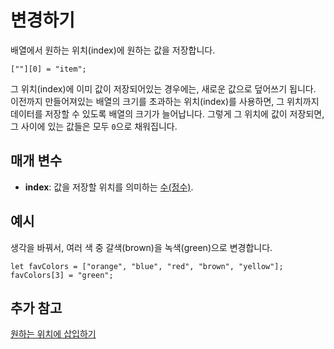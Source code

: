 # 변경하기

배열에서 원하는 위치(index)에 원하는 값을 저장합니다.

```block
[""][0] = "item";
```

그 위치(index)에 이미 값이 저장되어있는 경우에는, 새로운 값으로 덮어쓰기 됩니다. 이전까지 만들어져있는 배열의 크기를 초과하는 위치(index)를 사용하면, 그 위치까지 데이터를 저장할 수 있도록 배열의 크기가 늘어납니다. 그렇게 그 위치에 값이 저장되면, 그 사이에 있는 값들은 모두 `0`으로 채워집니다.

## 매개 변수

* **index**: 값을 저장할 위치를 의미하는 [수(정수)](/types/number).

## 예시

생각을 바꿔서, 여러 색 중 갈색(brown)을 녹색(green)으로 변경합니다.

```blocks
let favColors = ["orange", "blue", "red", "brown", "yellow"];
favColors[3] = "green";
```

## 추가 참고

[원하는 위치에 삽입하기](/reference/arrays/insert-at)
